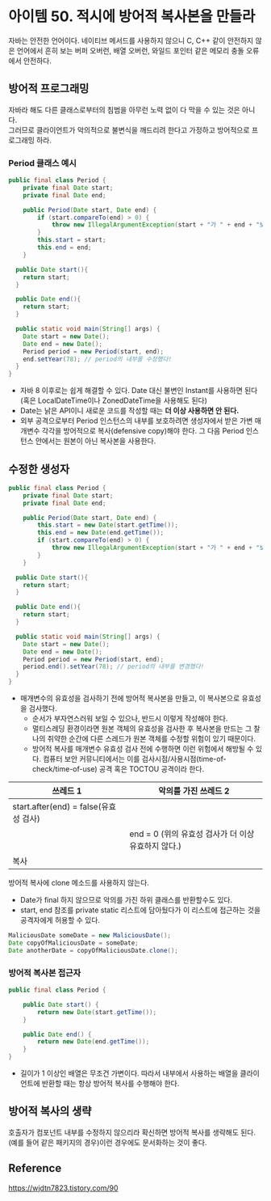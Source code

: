# 아이템 50. 적시에 방어적 복사본을 만들라
자바는 안전한 언어이다. 네이티브 메서드를 사용하지 않으니 C, C++ 같이 안전하지 않은 언어에서 흔히 보는 버퍼 오버런, 배열 오버런, 와일드 포인터 같은 메모리 충돌 오류에서 안전하다.    


## 방어적 프로그래밍
자바라 해도 다른 클래스로부터의 침범을 아무런 노력 없이 다 막을 수 있는 것은 아니다.   
그러므로 클라이언트가 악의적으로 불변식을 깨드리려 한다고 가정하고 방어적으로 프로그래밍 하라.

### Period 클래스 예시
```java
public final class Period {
    private final Date start;
    private final Date end;

    public Period(Date start, Date end) {
        if (start.compareTo(end) > 0) {
            throw new IllegalArgumentException(start + "가 " + end + "보다 늦다.");
        }
        this.start = start;
        this.end = end;
    }

  public Date start(){
    return start;
  }

  public Date end(){
    return start;
  }

  public static void main(String[] args) {
    Date start = new Date();
    Date end = new Date();
    Period period = new Period(start, end);
    end.setYear(78); // period의 내부를 수정했다!
  }
}
```

- 자바 8 이후로는 쉽게 해결할 수 있다. Date 대신 불변인 Instant를 사용하면 된다(혹은 LocalDateTime이나 ZonedDateTime을 사용해도 된다)
- Date는 낡은 API이니 새로운 코드를 작성할 때는 **더 이상 사용하면 안 된다.**
- 외부 공격으로부터 Period 인스턴스의 내부를 보호하려면 생성자에서 받은 가변 매개변수 각각을 방어적으로 복사(defensive copy)해야 한다. 그 다음 Period 인스턴스 안에서는 원본이 아닌 복사본을 사용한다.

## 수정한 생성자
```java
public final class Period {
    private final Date start;
    private final Date end;

    public Period(Date start, Date end) {
        this.start = new Date(start.getTime());
        this.end = new Date(end.getTime());
        if (start.compareTo(end) > 0) {
            throw new IllegalArgumentException(start + "가 " + end + "보다 늦다.");
        }
    }

  public Date start(){
    return start;
  }

  public Date end(){
    return start;
  }

  public static void main(String[] args) {
    Date start = new Date();
    Date end = new Date();
    Period period = new Period(start, end);
    period.end().setYear(78); // period의 내부를 변경했다!
  }
}

```
- 매개변수의 유효성을 검사하기 전에 방어적 복사본을 만들고, 이 복사본으로 유효성을 검사했다. 
  - 순서가 부자연스러워 보일 수 있으나, 반드시 이렇게 작성해야 한다. 
  - 멀티스레딩 환경이라면 원본 객체의 유효성을 검사한 후 복사본을 만드는 그 찰나의 취약한 순간에 다른 스레드가 원본 객체를 수정할 위험이 있기 때문이다. 
  - 방어적 복사를 매개변수 유효성 검사 전에 수행하면 이런 위험에서 해방될 수 있다. 컴퓨터 보안 커뮤니티에서는 이를 검사시점/사용시점(time-of-check/time-of-use) 공격 혹은 TOCTOU 공격이라 한다.

| 쓰레드 1                           |악의를 가진 쓰레드 2|
|---------------------------------|---|
| start.after(end) = false(유효성 검사) ||
|                                 |end = 0 (위의 유효성 검사가 더 이상 유효하지 않다.)|
| 복사                              ||

방어적 복사에 clone 메소드를 사용하지 않는다.
- Date가 final 하지 않으므로 악의를 가진 하위 클래스를 반환할수도 있다.
- start, end 참조를 private static 리스트에 담아뒀다가 이 리스트에 접근하는 것을 공격자에게 허용할 수 있다.

```java
MaliciousDate someDate = new MaliciousDate();
Date copyOfMaliciousDate = someDate;
Date anotherDate = copyOfMaliciousDate.clone();
```


### 방어적 복사본 접근자
```java
public final class Period {

    public Date start() {
        return new Date(start.getTime());
    }

    public Date end() {
        return new Date(end.getTime());
    }
}
```
- 길이가 1 이상인 배열은 무조건 가변이다. 따라서 내부에서 사용하는 배열을 클라이언트에 반환할 때는 항상 방어적 복사를 수행해야 한다.


## 방어적 복사의 생략
호출자가 컴포넌트 내부를 수정하지 않으리라 확신하면 방어적 복사를 생략해도 된다. (예를 들어 같은 패키지의 경우)이런 경우에도 문서화하는 것이 좋다.

## Reference
https://wjdtn7823.tistory.com/90
